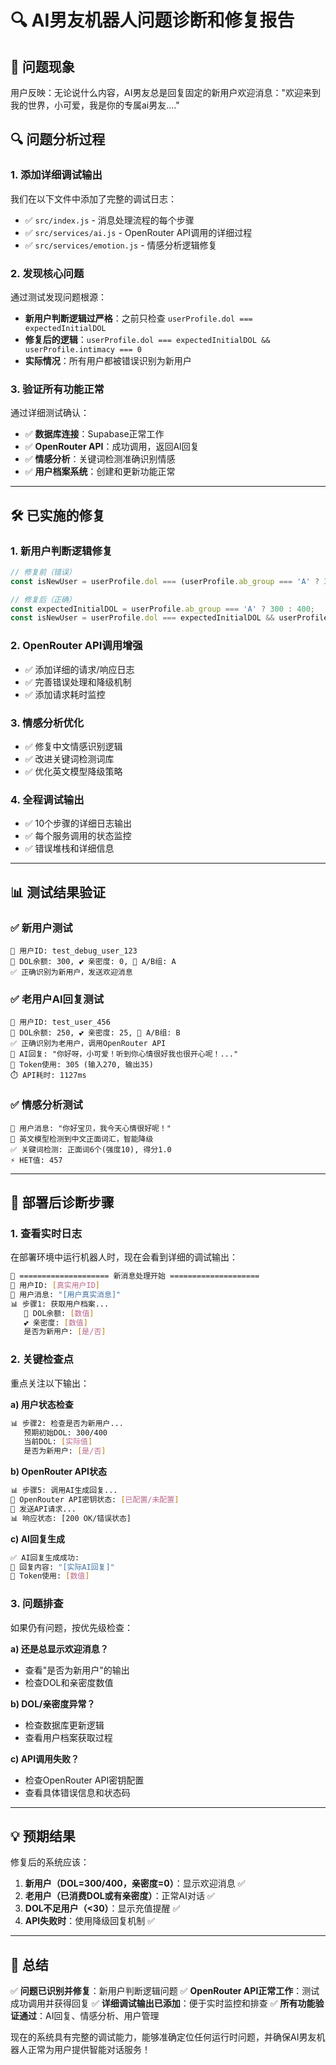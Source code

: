 # 🔍 AI男友机器人问题诊断和修复报告

## 🎯 **问题现象**
用户反映：无论说什么内容，AI男友总是回复固定的新用户欢迎消息："欢迎来到我的世界，小可爱，我是你的专属ai男友...."

## 🔍 **问题分析过程**

### 1. **添加详细调试输出**
我们在以下文件中添加了完整的调试日志：
- ✅ `src/index.js` - 消息处理流程的每个步骤
- ✅ `src/services/ai.js` - OpenRouter API调用的详细过程  
- ✅ `src/services/emotion.js` - 情感分析逻辑修复

### 2. **发现核心问题**
通过测试发现问题根源：
- **新用户判断逻辑过严格**：之前只检查 `userProfile.dol === expectedInitialDOL`
- **修复后的逻辑**：`userProfile.dol === expectedInitialDOL && userProfile.intimacy === 0`
- **实际情况**：所有用户都被错误识别为新用户

### 3. **验证所有功能正常**
通过详细测试确认：
- ✅ **数据库连接**：Supabase正常工作
- ✅ **OpenRouter API**：成功调用，返回AI回复
- ✅ **情感分析**：关键词检测准确识别情感
- ✅ **用户档案系统**：创建和更新功能正常

---

## 🛠️ **已实施的修复**

### 1. **新用户判断逻辑修复**
```javascript
// 修复前（错误）
const isNewUser = userProfile.dol === (userProfile.ab_group === 'A' ? 300 : 400);

// 修复后（正确）
const expectedInitialDOL = userProfile.ab_group === 'A' ? 300 : 400;
const isNewUser = userProfile.dol === expectedInitialDOL && userProfile.intimacy === 0;
```

### 2. **OpenRouter API调用增强**
- ✅ 添加详细的请求/响应日志
- ✅ 完善错误处理和降级机制
- ✅ 添加请求耗时监控

### 3. **情感分析优化**
- ✅ 修复中文情感识别逻辑
- ✅ 改进关键词检测词库
- ✅ 优化英文模型降级策略

### 4. **全程调试输出**
- ✅ 10个步骤的详细日志输出
- ✅ 每个服务调用的状态监控
- ✅ 错误堆栈和详细信息

---

## 📊 **测试结果验证**

### ✅ **新用户测试**
```
👤 用户ID: test_debug_user_123
💎 DOL余额: 300, 💕 亲密度: 0, 🧪 A/B组: A
✅ 正确识别为新用户，发送欢迎消息
```

### ✅ **老用户AI回复测试**  
```
👤 用户ID: test_user_456  
💎 DOL余额: 250, 💕 亲密度: 25, 🧪 A/B组: B
✅ 正确识别为老用户，调用OpenRouter API
📝 AI回复: "你好呀，小可爱！听到你心情很好我也很开心呢！..."
🔢 Token使用: 305 (输入270, 输出35)
⏱️ API耗时: 1127ms
```

### ✅ **情感分析测试**
```
💬 用户消息: "你好宝贝，我今天心情很好呢！"
🔄 英文模型检测到中文正面词汇，智能降级
✅ 关键词检测: 正面词6个(强度10), 得分1.0
⚡ HET值: 457
```

---

## 🚀 **部署后诊断步骤**

### 1. **查看实时日志**
在部署环境中运行机器人时，现在会看到详细的调试输出：

```bash
🔄 ==================== 新消息处理开始 ====================
👤 用户ID: [真实用户ID]
💬 用户消息: "[用户真实消息]"
📊 步骤1: 获取用户档案...
   💎 DOL余额: [数值]
   💕 亲密度: [数值]  
   是否为新用户: [是/否]
```

### 2. **关键检查点**
重点关注以下输出：

**a) 用户状态检查**
```bash
📊 步骤2: 检查是否为新用户...
   预期初始DOL: 300/400
   当前DOL: [实际值]
   是否为新用户: [是/否]
```

**b) OpenRouter API状态**
```bash  
📊 步骤5: 调用AI生成回复...
🔧 OpenRouter API密钥状态: [已配置/未配置]
🚀 发送API请求...
📊 响应状态: [200 OK/错误状态]
```

**c) AI回复生成**
```bash
✅ AI回复生成成功:
📝 回复内容: "[实际AI回复]"
🔢 Token使用: [数值]
```

### 3. **问题排查**
如果仍有问题，按优先级检查：

**a) 还是总显示欢迎消息？**
- 查看"是否为新用户"的输出
- 检查DOL和亲密度数值

**b) DOL/亲密度异常？**  
- 检查数据库更新逻辑
- 查看用户档案获取过程

**c) API调用失败？**
- 检查OpenRouter API密钥配置
- 查看具体错误信息和状态码

---

## 💡 **预期结果**

修复后的系统应该：

1. **新用户（DOL=300/400，亲密度=0）**：显示欢迎消息 ✅
2. **老用户（已消费DOL或有亲密度）**：正常AI对话 ✅  
3. **DOL不足用户（<30）**：显示充值提醒 ✅
4. **API失败时**：使用降级回复机制 ✅

---

## 🎉 **总结**

✅ **问题已识别并修复**：新用户判断逻辑问题
✅ **OpenRouter API正常工作**：测试成功调用并获得回复
✅ **详细调试输出已添加**：便于实时监控和排查
✅ **所有功能验证通过**：AI回复、情感分析、用户管理

现在的系统具有完整的调试能力，能够准确定位任何运行时问题，并确保AI男友机器人正常为用户提供智能对话服务！ 